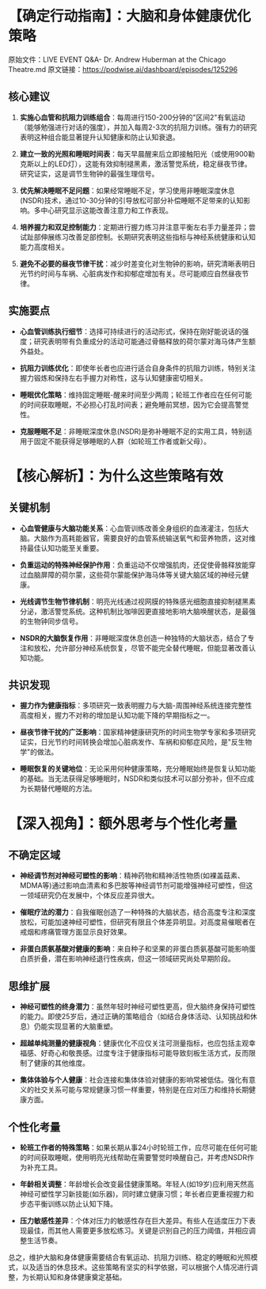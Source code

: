 # 【确定行动指南】：大脑和身体健康优化策略

原始文件：LIVE EVENT Q&A- Dr. Andrew Huberman at the Chicago Theatre.md
原文链接：https://podwise.ai/dashboard/episodes/125296

## 核心建议

1. **实施心血管和抗阻力训练组合**：每周进行150-200分钟的"区间2"有氧运动（能够勉强进行对话的强度），并加入每周2-3次的抗阻力训练。强有力的研究表明这种组合能显著提升认知健康和防止认知衰退。

2. **建立一致的光照和睡眠时间表**：每天早晨醒来后立即接触阳光（或使用900勒克斯以上的LED灯），这能有效抑制褪黑素，激活警觉系统，稳定昼夜节律。研究证实，这是调节生物钟的最强生理信号。

3. **优先解决睡眠不足问题**：如果经常睡眠不足，学习使用非睡眠深度休息(NSDR)技术，通过10-30分钟的引导放松可部分补偿睡眠不足带来的认知影响。多中心研究显示这能改善注意力和工作表现。

4. **培养握力和双足控制能力**：定期进行握力练习并注意平衡左右手力量差异；尝试趾部伸展练习改善足部控制。长期研究表明这些指标与神经系统健康和认知能力高度相关。

5. **避免不必要的昼夜节律干扰**：减少时差变化对生物钟的影响，研究清晰表明日光节约时间与车祸、心脏病发作和抑郁症增加有关。尽可能顺应自然昼夜节律。

## 实施要点

- **心血管训练执行细节**：选择可持续进行的活动形式，保持在刚好能说话的强度；研究表明带有负重成分的活动可能通过骨骼释放的荷尔蒙对海马体产生额外益处。

- **抗阻力训练优化**：即使年长者也应进行适合自身条件的抗阻力训练，特别关注握力锻炼和保持左右手握力对称性，这与认知健康密切相关。

- **睡眠优化策略**：维持固定睡眠-醒来时间至少两周；轮班工作者应在任何可能的时间获取睡眠，不必担心打乱时间表；避免睡前冥想，因为它会提高警觉性。

- **克服睡眠不足**：非睡眠深度休息(NSDR)是弥补睡眠不足的实用工具，特别适用于固定不能获得足够睡眠的人群（如轮班工作者或新父母）。

# 【核心解析】：为什么这些策略有效

## 关键机制

- **心血管健康与大脑功能关系**：心血管训练改善全身组织的血液灌注，包括大脑。大脑作为高耗能器官，需要良好的血管系统输送氧气和营养物质，这对维持最佳认知功能至关重要。

- **负重运动的特殊神经保护作用**：负重运动不仅增强肌肉，还促使骨骼释放能穿过血脑屏障的荷尔蒙，这些荷尔蒙能保护海马体等关键大脑区域的神经元健康。

- **光线调节生物节律机制**：明亮光线通过视网膜的特殊感光细胞直接抑制褪黑素分泌，激活警觉系统。这种机制比咖啡因更直接地影响大脑唤醒状态，是最强的生物钟同步信号。

- **NSDR的大脑恢复作用**：非睡眠深度休息创造一种独特的大脑状态，结合了专注和放松，允许部分神经系统恢复，尽管不能完全替代睡眠，但能显著改善认知功能。

## 共识发现

- **握力作为健康指标**：多项研究一致表明握力与大脑-周围神经系统连接完整性高度相关，握力不对称的增加是认知功能下降的早期指标之一。

- **昼夜节律干扰的广泛影响**：国家精神健康研究所的时间生物学专家和多项研究证实，日光节约时间转换会增加心脏病发作、车祸和抑郁症风险，是"反生物学"的做法。

- **睡眠恢复的关键地位**：无论采用何种健康策略，充分睡眠始终是恢复认知功能的基础。当无法获得足够睡眠时，NSDR和类似技术可以部分弥补，但不应成为长期替代睡眠的方法。

# 【深入视角】：额外思考与个性化考量

## 不确定区域

- **神经调节剂对神经可塑性的影响**：精神药物和精神活性物质(如裸盖菇素、MDMA等)通过影响血清素和多巴胺等神经调节剂可能增强神经可塑性，但这一领域研究仍在发展中，个体反应差异很大。

- **催眠疗法的潜力**：自我催眠创造了一种特殊的大脑状态，结合高度专注和深度放松，可能加速神经可塑性，但研究有限且个体差异明显。对高度易催眠者在戒烟和疼痛管理方面显示良好效果。

- **非蛋白质氨基酸对健康的影响**：来自种子和坚果的非蛋白质氨基酸可能影响蛋白质折叠，潜在影响神经退行性疾病，但这一领域研究尚处早期阶段。

## 思维扩展

- **神经可塑性的终身潜力**：虽然年轻时神经可塑性更高，但大脑终身保持可塑性的能力。即使25岁后，通过正确的策略组合（如结合身体活动、认知挑战和休息）仍能实现显著的大脑重塑。

- **超越单纯测量的健康视角**：健康优化不应仅关注可测量指标，也应包括主观幸福感、好奇心和敬畏感。过度专注于健康指标可能导致刻板生活方式，反而限制了健康的其他维度。

- **集体体验与个人健康**：社会连接和集体体验对健康的影响常被低估。强化有意义的社交关系可能与常规健康习惯一样重要，特别是在应对压力和维持长期健康方面。

## 个性化考量

- **轮班工作者的特殊策略**：如果长期从事24小时轮班工作，应尽可能在任何可能的时间获取睡眠，使用明亮光线帮助在需要警觉时唤醒自己，并考虑NSDR作为补充工具。

- **年龄相关调整**：年龄增长会改变最佳健康策略。年轻人(如19岁)应利用天然高神经可塑性学习新技能(如乐器)，同时建立健康习惯；年长者应更重视握力和步态平衡训练以防止认知下降。

- **压力敏感性差异**：个体对压力的敏感性存在巨大差异。有些人在适度压力下表现最佳，而其他人需要更多放松练习。关键是识别自己的压力阈值，并相应调整生活节奏。

总之，维护大脑和身体健康需要结合有氧运动、抗阻力训练、稳定的睡眠和光照模式，以及适当的休息技术。这些策略有坚实的科学依据，可以根据个人情况进行调整，为长期认知和身体健康奠定基础。
